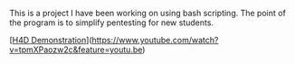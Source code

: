This is a project I have been working on using bash scripting. The point of the program is to simplify pentesting for new students.

[[H4D Demonstration](https://img.youtube.com/vi/VID/0.jpg)](https://www.youtube.com/watch?v=tpmXPaozw2c&feature=youtu.be)

